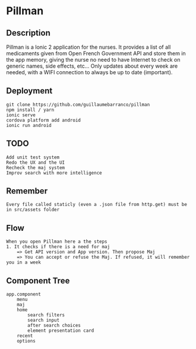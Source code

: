 # Pillman

## Description
Pillman is a Ionic 2 application for the nurses. It provides a list of all medicaments given from Open French Government API and store them in the app memory, giving the nurse no need to have Internet to check on generic names, side effects, etc... Only updates about every week are needed, with a WIFI connection to always be up to date (important).

## Deployment
	git clone https://github.com/guillaumebarranco/pillman
	npm install / yarn
	ionic serve
	cordova platform add android
	ionic run android

## TODO
	Add unit test system
	Redo the UX and the UI
	Recheck the maj system
	Improv search with more intelligence

## Remember
	Every file called staticly (even a .json file from http.get) must be in src/assets folder

## Flow
	When you open Pillman here a the steps
	1. It checks if there is a need for maj
		=> Get API version and App version. Then propose Maj
		=> You can accept or refuse the Maj. If refused, it will remember you in a week

## Component Tree
	app.component
		menu
		maj
		home
			search filters
			search input
			after search choices
			element presentation card
		recent
		options
